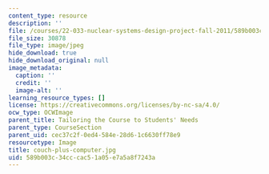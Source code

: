 ```yaml
---
content_type: resource
description: ''
file: /courses/22-033-nuclear-systems-design-project-fall-2011/589b003c34cccac51a05e7a5a8f7243a_couch-plus-computer.jpg
file_size: 30878
file_type: image/jpeg
hide_download: true
hide_download_original: null
image_metadata:
  caption: ''
  credit: ''
  image-alt: ''
learning_resource_types: []
license: https://creativecommons.org/licenses/by-nc-sa/4.0/
ocw_type: OCWImage
parent_title: Tailoring the Course to Students' Needs
parent_type: CourseSection
parent_uid: cec37c2f-0ed4-584e-28d6-1c6630ff78e9
resourcetype: Image
title: couch-plus-computer.jpg
uid: 589b003c-34cc-cac5-1a05-e7a5a8f7243a
---
```

